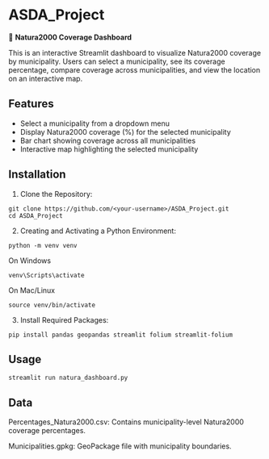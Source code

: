 # ASDA_Project

🌿 **Natura2000 Coverage Dashboard**

This is an interactive Streamlit dashboard to visualize Natura2000 coverage by municipality. Users can select a municipality, see its coverage percentage, compare coverage across municipalities, and view the location on an interactive map.

## Features

- Select a municipality from a dropdown menu
- Display Natura2000 coverage (%) for the selected municipality
- Bar chart showing coverage across all municipalities
- Interactive map highlighting the selected municipality

## Installation 

1. Clone the Repository:
```
git clone https://github.com/<your-username>/ASDA_Project.git
cd ASDA_Project
```
2. Creating and Activating a Python Environment:
```
python -m venv venv
```
On Windows
```
venv\Scripts\activate
```
On Mac/Linux
```
source venv/bin/activate
```

3. Install Required Packages:
```
pip install pandas geopandas streamlit folium streamlit-folium
```

## Usage
```
streamlit run natura_dashboard.py
```
## Data
Percentages_Natura2000.csv: Contains municipality-level Natura2000 coverage percentages. 

Municipalities.gpkg: GeoPackage file with municipality boundaries.




